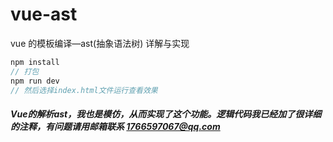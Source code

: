 # vue-ast
vue 的模板编译—ast(抽象语法树) 详解与实现
``` javascript
npm install
// 打包
npm run dev
// 然后选择index.html文件运行查看效果
```

##### Vue的解析ast，我也是模仿，从而实现了这个功能。逻辑代码我已经加了很详细的注释，有问题请用邮箱联系 1766597067@qq.com
